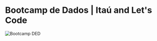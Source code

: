 # Bootcamp de Dados | Itaú and Let's Code
![Bootcamp DED](https://user-images.githubusercontent.com/55165871/125485880-738b96ba-ce58-48df-a1bf-e6ed77440bb4.png)
